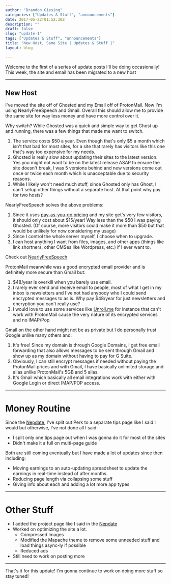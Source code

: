 ```yaml
---
author: "Brandon Giesing"
categories: ["Updates & Stuff", "announcements"]
date: 2017-05-22T01:52:30Z
description: ""
draft: false
slug: "update-1"
tags: ["Updates & Stuff", "announcements"]
title: "New Host, Same Site | Updates & Stuff 1"
layout: blog

---
```


Welcome to the first of a series of update posts I'll be doing occasionally!
This week, the site and email has been migrated to a new host

--------------------------------------------------------------------------------

## New Host

I've moved the site off of Ghosted and my Email off of ProtonMail. Now I'm using
NearlyFreeSpeech and Gmail. Overall this should allow me to provide the same
site for way less money and have more control over it.

Why switch?  While Ghosted was a quick and simple way to get Ghost up and
running, there was a few things that made me want to switch.

 1. The service costs $50 a year. Even though that's only $5 a month which isn't
    that bad for most sites, for a site that rarely has visitors like this one
    that's way too expensive for my needs.
 2. Ghosted is really slow about updating their sites to the latest version. Yes
    you might not want to be on the latest release ASAP to ensure the site
    doesn't break, I was 5 versions behind and new versions come out once or
    twice each month which is unacceptable due to security reasons.
 3. While I likely won't need much stuff, since Ghosted only has Ghost, I can't
    setup other things without a separate host. At that point why pay for two
    hosts?

NearlyFreeSpeech solves the above problems:

 1. Since it uses [pay-as-you-go pricing][pricing]  and my site get's very few
    visitors, it should only cost about $15/year! Way less than the $50 I was
    paying Ghosted. (Of course, more visitors could make it more than $50 but
    that would be unlikely for now considering my usage)
 2. Since I control the whole server myself, I choose when to upgrade.
 3. I can host anything I want from files, images, and other apps (things like
    link shortners, other CMSes like Wordpress, etc.) if I ever want to.

Check out [NearlyFreeSpeech][nearlyfreespeech]

ProtonMail meanwhile was a good encrypted email provider and is definitely more
secure than Gmail but:

 1. $48/year is overkill when you barely use email.
 2. I rarely ever send and receive email to people, most of what I get in my
    inbox is newsletters and I've not had anybody who I could send encrypted
    messages to as is. Why pay $48/year for just newsletters and encryption you
    can't really use?
 3. I would love to use some services like [Unroll.me][unrollme]  for instance
    that can't work with ProtonMail cause the very nature of its encrypted
    services and no IMAP/Pop

Gmail on the other hand might not be as private but I do personally trust Google
unlike many others and:

 1. It's free! Since my domain is through Google Domains, I get free email
    forwarding that also allows messages to be sent through Gmail and show up as
    my domain without having to pay for G Suite.
 2. Obviously, I can still encrypt messages if needed without paying the
    ProtonMail prices and with Gmail, I have basically unlimited storage and
    alias unlike ProtonMail's 5GB and 5 alias.
 3. It's Gmail which basically all email integrations work with either with
    Google Login or direct IMAP/POP access.

--------------------------------------------------------------------------------

# Money Routine

Since the [Nepdate][nepdate], I've split out Perk to a separate tips page like I
said I would but otherwise, I've not done all I said:

* I split only one tips page out when I was gonna do it for most of the sites
* Didn't make it a full on multi-page guide

Both are still coming eventually but I have made a lot of updates since then
including:

* Moving earnings to an auto-updating spreadsheet to update the earnings in
  real-time instead of after months.
* Reducing page length via collapsing some stuff
* Giving info about each and adding a lot more app types

--------------------------------------------------------------------------------

# Other Stuff

* I added the project page like I said in the [Nepdate][nepdate]
* Worked on optimizing the site a lot.
  * Compressed Images
  * Modified the Mapache theme to remove some unneeded stuff and load things
    async-ly if possible
  * Reduced ads
* Still need to work on posting more

--------------------------------------------------------------------------------

That's it for this update! I'm gonna continue to work on doing more stuff so
stay tuned!

[pricing]: https://www.nearlyfreespeech.net/services/pricing
[nearlyfreespeech]: https://www.nearlyfreespeech.net
[unrollme]: http://unroll.me
[nepdate]: http://brandongiesing.com/2017/01/23/the-nepdate
